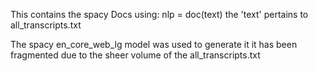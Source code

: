 This contains the spacy Docs using:
    nlp = doc(text)
the 'text' pertains to all_transcripts.txt

The spacy en_core_web_lg model was used to generate it
it has been fragmented due to the sheer volume of the all_transcripts.txt